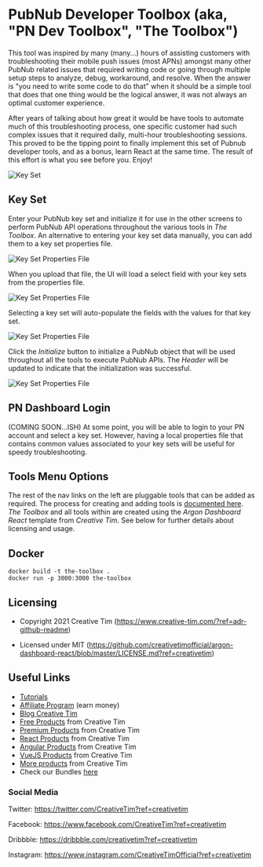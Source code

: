 # PubNub Developer Toolbox (aka, "PN Dev Toolbox", "The Toolbox")

This tool was inspired by many (many...) hours of assisting customers with troubleshooting their mobile push issues (most APNs) amongst many other PubNub related issues that required writing code or going through multiple setup steps to analyze, debug, workaround, and resolve. When the answer is "you need to write some code to do that" when it should be a simple tool that does that one thing would be the logical answer, it was not always an optimal customer experience.

After years of talking about how great it would be have tools to automate much of this troubleshooting process, one specific customer had such complex issues that it required daily, multi-hour troubleshooting sessions. This proved to be the tipping point to finally implement this set of Pubnub developer tools, and as a bonus, learn React at the same time. The result of this effort is what you see before you. Enjoy!

![Key Set](docs/pn-toolbox-key-set.png)

## Key Set

Enter your PubNub key set and initialize it for use in the other screens to perform PubNub API operations throughout the various tools in *The Toolbox*. An alternative to entering your key set data manually, you can add them to a key set properties file.

![Key Set Properties File](docs/properties/keyset-props-1.png)

When you upload that file, the UI will load a select field with your key sets from the properties file.

![Key Set Properties File](docs/properties/keyset-props-2.png)

Selecting a key set will auto-populate the fields with the values for that key set.

![Key Set Properties File](docs/properties/keyset-props-3.png)

Click the *Initialize* button to initialize a PubNub object that will be used throughout all the tools to execute PubNub APIs. The *Header* will be updated to indicate that the initialization was successful.

![Key Set Properties File](docs/properties/keyset-props-4.png)

## PN Dashboard Login

(COMING SOON...ISH)
At some point, you will be able to login to your PN account and select a key set. However, having a local properties file that contains common values associated to your key sets will be useful for speedy troubleshooting.

## Tools Menu Options

The rest of the nav links on the left are pluggable tools that can be added as required. The process for creating and adding tools is [documented here](docs/tools/README.md). *The Toolbox* and all tools within are created using the *Argon Dashboard React* template from *Creative Tim*. See below for further details about licensing and usage.

## Docker

```
docker build -t the-toolbox .
docker run -p 3000:3000 the-toolbox
```

## Licensing

- Copyright 2021 Creative Tim (https://www.creative-tim.com/?ref=adr-github-readme)

- Licensed under MIT (https://github.com/creativetimofficial/argon-dashboard-react/blob/master/LICENSE.md?ref=creativetim)

## Useful Links

- [Tutorials](https://www.youtube.com/channel/UCVyTG4sCw-rOvB9oHkzZD1w?ref=creativetim)
- [Affiliate Program](https://www.creative-tim.com/affiliates/new?ref=adr-github-readme) (earn money)
- [Blog Creative Tim](http://blog.creative-tim.com/?ref=adr-github-readme)
- [Free Products](https://www.creative-tim.com/bootstrap-themes/free?ref=adr-github-readme) from Creative Tim
- [Premium Products](https://www.creative-tim.com/bootstrap-themes/premium?ref=adr-github-readme) from Creative Tim
- [React Products](https://www.creative-tim.com/bootstrap-themes/react-themes?ref=adr-github-readme) from Creative Tim
- [Angular Products](https://www.creative-tim.com/bootstrap-themes/angular-themes?ref=adr-github-readme) from Creative Tim
- [VueJS Products](https://www.creative-tim.com/bootstrap-themes/vuejs-themes?ref=adr-github-readme) from Creative Tim
- [More products](https://www.creative-tim.com/bootstrap-themes?ref=adr-github-readme) from Creative Tim
- Check our Bundles [here](https://www.creative-tim.com/bundles?ref=adr-github-readme)

### Social Media

Twitter: <https://twitter.com/CreativeTim?ref=creativetim>

Facebook: <https://www.facebook.com/CreativeTim?ref=creativetim>

Dribbble: <https://dribbble.com/creativetim?ref=creativetim>

Instagram: <https://www.instagram.com/CreativeTimOfficial?ref=creativetim>
